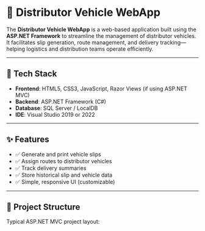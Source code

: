 # 🚚 Distributor Vehicle WebApp

The **Distributor Vehicle WebApp** is a web-based application built using the **ASP.NET Framework** to streamline the management of distributor vehicles. It facilitates slip generation, route management, and delivery tracking—helping logistics and distribution teams operate efficiently.

---

## 🔧 Tech Stack

- **Frontend**: HTML5, CSS3, JavaScript, Razor Views (if using ASP.NET MVC)
- **Backend**: ASP.NET Framework (C#)
- **Database**: SQL Server / LocalDB
- **IDE**: Visual Studio 2019 or 2022

---

## ✨ Features

- ✅ Generate and print vehicle slips
- ✅ Assign routes to distributor vehicles
- ✅ Track delivery summaries
- ✅ Store historical slip and vehicle data
- ✅ Simple, responsive UI (customizable)

---

## 📂 Project Structure

Typical ASP.NET MVC project layout:

